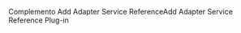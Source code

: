 <span data-ttu-id="7d206-101">Complemento Add Adapter Service Reference</span><span class="sxs-lookup"><span data-stu-id="7d206-101">Add Adapter Service Reference Plug-in</span></span>
